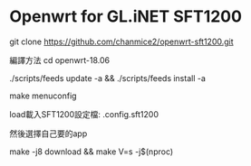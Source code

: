 # Openwrt for GL.iNET SFT1200

git clone https://github.com/chanmice2/openwrt-sft1200.git

編譯方法
cd openwrt-18.06

./scripts/feeds update -a && ./scripts/feeds install -a

make menuconfig

load載入SFT1200設定檔: .config.sft1200

然後選擇自己要的app

make -j8 download && make V=s -j$(nproc)
